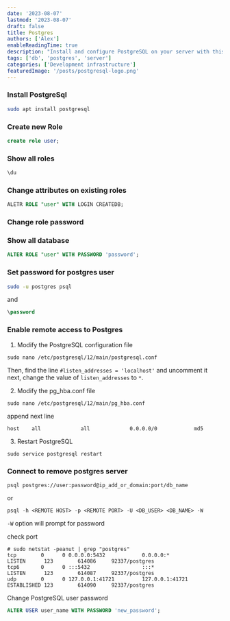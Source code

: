```yaml
---
date: '2023-08-07'
lastmod: '2023-08-07'
draft: false
title: Postgres
authors: ['Alex']
enableReadingTime: true
description: "Install and configure PostgreSQL on your server with this easy guide. Learn how to set up roles, databases, enable remote access, and secure your PostgreSQL instance."
tags: ['db', 'postgres', 'server']
categories: ['Development infrastructure']
featuredImage: '/posts/postgresql-logo.png'
---
```


### Install PostgreSql

```bash
sudo apt install postgresql
```

### Create new Role
```sql
create role user;
```
### Show all roles
```sql
\du
```

### Change attributes on existing roles
```sql
ALETR ROLE "user" WITH LOGIN CREATEDB;
```

### Change role password

### Show all database
```sql
ALTER ROLE "user" WITH PASSWORD 'password';
```


### Set password for postgres user
```bash
sudo -u postgres psql
```
and
```sql
\password
```

### Enable remote access to Postgres
1. Modify the PostgreSQL configuration file
```
sudo nano /etc/postgresql/12/main/postgresql.conf
```
Then, find the line `#listen_addresses = 'localhost'` and uncomment it 
next, change the value of `listen_addresses` to `*`.

2. Modify the pg_hba.conf file

```
sudo nano /etc/postgresql/12/main/pg_hba.conf
```
append next line
```
host    all             all             0.0.0.0/0            md5
```
3. Restart PostgreSQL
```
sudo service postgresql restart
```

### Connect to remove postgres server
```
psql postgres://user:password@ip_add_or_domain:port/db_name
```
or
```
psql -h <REMOTE HOST> -p <REMOTE PORT> -U <DB_USER> <DB_NAME> -W
```
`-W` option will prompt for password

check port
```
# sudo netstat -peanut | grep "postgres"
tcp        0      0 0.0.0.0:5432            0.0.0.0:*               LISTEN      123        614086     92337/postgres      
tcp6       0      0 :::5432                 :::*                    LISTEN      123        614087     92337/postgres      
udp        0      0 127.0.0.1:41721         127.0.0.1:41721         ESTABLISHED 123        614090     92337/postgres  
```
Change PostgreSQL user password
```sql
ALTER USER user_name WITH PASSWORD 'new_password';
```
